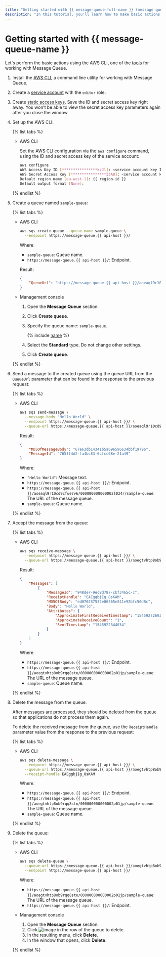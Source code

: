 ```yaml
---
title: "Getting started with {{ message-queue-full-name }} (message queues)"
description: "In this tutorial, you'll learn how to make basic actions with message queues in {{ message-queue-full-name }}. First of all, install the AWS CLI, a command line utility for working with {{ message-queue-name }}."
---
```


# Getting started with {{ message-queue-name }}

Let's perform the basic actions using the AWS CLI, one of the [tools](instruments/index.md) for working with Message Queue.

1. Install the [AWS CLI](https://aws.amazon.com/cli/), a command line utility for working with Message Queue.
1. Create a [service account](../iam/operations/sa/create.md) with the `editor` role.
1. Create [static access keys](../iam/operations/sa/create-access-key.md). Save the ID and secret access key right away. You won't be able to view the secret access key parameters again after you close the window.
1. Set up the AWS CLI.

   {% list tabs %}

   - AWS CLI

      Set the AWS CLI configuration via the `aws configure` command, using the ID and secret access key of the service account:

      ```bash
      aws configure
      AWS Access Key ID [****************kzJl]: <service account key ID>
      AWS Secret Access Key [****************I3AO]: <service account key ID>
      Default region name [eu-west-1]: {{ region-id }}
      Default output format [None]:
      ```

   {% endlist %}

1. Create a queue named `sample-queue`:

   {% list tabs %}

   - AWS CLI

      ```bash
      aws sqs create-queue --queue-name sample-queue \
        --endpoint https://message-queue.{{ api-host }}/
      ```

      Where:

      * `sample-queue`: Queue name.
      * `https://message-queue.{{ api-host }}/`: Endpoint.

      Result:

      ```json
      {
          "QueueUrl": "https://message-queue.{{ api-host }}/aoeaql9r10cd9cfue7v6/000000000000002n034r/sample-queue"
      }
      ```

   - Management console

      1. Open the **Message Queue** section.
      1. Click **Create queue**.
      1. Specify the queue name: `sample-queue`.

         {% include [name](../_includes/message-queue/ymq-name.md) %}
      1. Select the **Standard** type. Do not change other settings.
      1. Click **Create queue**.

   {% endlist %}

1. Send a message to the created queue using the queue URL from the `QueueUrl` parameter that can be found in the response to the previous request:

   {% list tabs %}

   - AWS CLI

      ```bash
      aws sqs send-message \
        --message-body "Hello World" \
        --endpoint https://message-queue.{{ api-host }}/ \
        --queue-url https://message-queue.{{ api-host }}/aoeaql9r10cd9cfue7v6/000000000000002l034r/sample-queue
      ```

      Result:

      ```json
      {
          "MD5OfMessageBody": "67e63db14341b5a696596634bbf19796",
          "MessageId": "765ff4d2-fa4bc83-6cfcc68e-21a49"
      }
      ```

      Where:

      * `"Hello World"`: Message text.
      * `https://message-queue.{{ api-host }}/`: Endpoint.
      * `https://message-queue.{{ api-host }}/aoeaql9r10cd9cfue7v6/000000000000002l034r/sample-queue`: The URL of the message queue.
      * `sample-queue`: Queue name.

   {% endlist %}

1. Accept the message from the queue:

   {% list tabs %}

   - AWS CLI

      ```bash
      aws sqs receive-message \
        --endpoint https://message-queue.{{ api-host }}/ \
        --queue-url https://message-queue.{{ api-host }}/aoegtvhtp8ob9rqq8sto/000000000000002p01jp/sample-queue
      ```

      Result:

      ```json
      {
          "Messages": [
              {
                  "MessageId": "948de7-9ec8d787-cbf3465c-c",
                  "ReceiptHandle": "EAEggbjIg_8sKAM",
                  "MD5OfBody": "ed076287532e86365e841e92bfc50d8c",
                  "Body": "Hello World",
                  "Attributes": {
                      "ApproximateFirstReceiveTimestamp": "1545927269377",
                      "ApproximateReceiveCount": "1",
                      "SentTimestamp": "1545922344034"
                  }
              }
          ]
      }
      ```

      Where:

      * `https://message-queue.{{ api-host }}/`: Endpoint.
      * `https://message-queue.{{ api-host }}/aoegtvhtp8ob9rqq8sto/000000000000002p01jp/sample-queue`: The URL of the message queue.
      * `sample-queue`: Queue name.

   {% endlist %}

1. Delete the message from the queue.

   After messages are processed, they should be deleted from the queue so that applications do not process them again.

   To delete the received message from the queue, use the `ReceiptHandle` parameter value from the response to the previous request:

   {% list tabs %}

   - AWS CLI

      ```bash
      aws sqs delete-message \
        --endpoint https://message-queue.{{ api-host }}/ \
        --queue-url https://message-queue.{{ api-host }}/aoegtvhtp8ob9rqq8sto/000000000000002p01jp/sample-queue \
        --receipt-handle EAEggbjIg_8sKAM
      ```
      Where:

      * `https://message-queue.{{ api-host }}/`: Endpoint.
      * `https://message-queue.{{ api-host }}/aoegtvhtp8ob9rqq8sto/000000000000002p01jp/sample-queue`: The URL of the message queue.
      * `sample-queue`: Queue name.

   {% endlist %}

1. Delete the queue:

   {% list tabs %}

   - AWS CLI

      ```bash
      aws sqs delete-queue \
        --queue-url https://message-queue.{{ api-host }}/aoegtvhtp8ob9rqq8sto/000000000000002p01jp/sample-queue \
        --endpoint https://message-queue.{{ api-host }}/
      ```

      Where:

      * `https://message-queue.{{ api-host }}/aoegtvhtp8ob9rqq8sto/000000000000002p01jp/sample-queue`: The URL of the message queue.
      * `https://message-queue.{{ api-host }}/`: Endpoint.


   - Management console

      1. Open the **Message Queue** section.
      1. Click ![image](../_assets/vertical-ellipsis.svg) in the row of the queue to delete.
      1. In the resulting menu, click **Delete**.
      1. In the window that opens, click **Delete**.

   {% endlist %}
